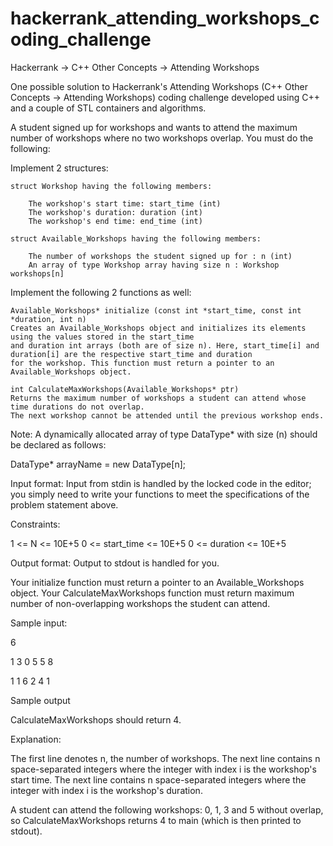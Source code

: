 # hackerrank_attending_workshops_coding_challenge

Hackerrank -> C++ Other Concepts -> Attending Workshops

One possible solution to Hackerrank's Attending Workshops (C++ Other Concepts -> Attending Workshops) coding challenge 
developed using C++ and a couple of STL containers and algorithms.

A student signed up for workshops and wants to attend the maximum number of workshops where no two workshops overlap. You must do the following:

Implement 2 structures:

    struct Workshop having the following members:
        
        The workshop's start time: start_time (int)
        The workshop's duration: duration (int)
        The workshop's end time: end_time (int)

    struct Available_Workshops having the following members:
    
        The number of workshops the student signed up for : n (int)
        An array of type Workshop array having size n : Workshop workshops[n]

Implement the following 2 functions as well:

    Available_Workshops* initialize (const int *start_time, const int *duration, int n)
    Creates an Available_Workshops object and initializes its elements using the values stored in the start_time 
    and duration int arrays (both are of size n). Here, start_time[i] and duration[i] are the respective start_time and duration 
    for the workshop. This function must return a pointer to an Available_Workshops object.

    int CalculateMaxWorkshops(Available_Workshops* ptr)
    Returns the maximum number of workshops a student can attend whose time durations do not overlap. 
    The next workshop cannot be attended until the previous workshop ends.

Note: A dynamically allocated array of type DataType* with size (n) should be declared as follows:

DataType* arrayName = new DataType[n];

Input format:
Input from stdin is handled by the locked code in the editor; you simply need to write your functions to meet the specifications of the problem statement above.

Constraints:

1 <= N <= 10E+5
0 <= start_time <= 10E+5
0 <= duration <= 10E+5

Output format:
Output to stdout is handled for you.

Your initialize function must return a pointer to an Available_Workshops object.
Your CalculateMaxWorkshops function must return maximum number of non-overlapping workshops the student can attend.

Sample input:

6

1 3 0 5 5 8

1 1 6 2 4 1

Sample output

CalculateMaxWorkshops should return 4.

Explanation:

The first line denotes n, the number of workshops.
The next line contains n space-separated integers where the integer with index i is the workshop's start time.
The next line contains n space-separated integers where the integer with index i is the workshop's duration.

A student can attend the following workshops: 0, 1, 3 and 5 without overlap, so CalculateMaxWorkshops returns 4 to main 
(which is then printed to stdout).
